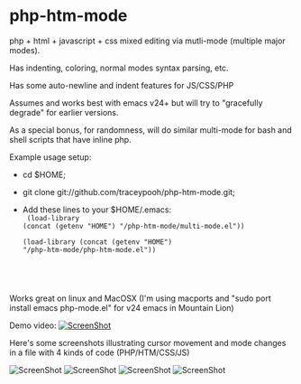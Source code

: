 php-htm-mode
============

php + html + javascript + css mixed editing via mutli-mode (multiple major modes).  

Has indenting, coloring, normal modes syntax parsing, etc.

Has some auto-newline and indent features for JS/CSS/PHP


Assumes and works best with emacs v24+
but will try to "gracefully degrade" for earlier versions.

As a special bonus, for randomness, will do similar multi-mode for bash
and shell scripts that have inline php.




Example usage setup:
* cd $HOME;
* git clone git://github.com/traceypooh/php-htm-mode.git;

* Add these lines to your $HOME/.emacs:
<code><br>
(load-library (concat (getenv "HOME") "/php-htm-mode/multi-mode.el"))<br>
(load-library (concat (getenv "HOME") "/php-htm-mode/php-htm-mode.el"))
</code>


Works great on linux and MacOSX 
(I'm using macports and "sudo port install emacs php-mode.el" for v24 emacs in Mountain Lion)


Demo video:
[![ScreenShot](https://raw.github.com/traceypooh/php-htm-mode/master/clik.png)](http://archive.org/details/php-htm-mode)



Here's some screenshots illustrating cursor movement and mode changes in a file with 4 kinds of code
(PHP/HTM/CSS/JS)

![ScreenShot](https://raw.github.com/traceypooh/php-htm-mode/master/php.png) ![ScreenShot](https://raw.github.com/traceypooh/php-htm-mode/master/htm.png)
![ScreenShot](https://raw.github.com/traceypooh/php-htm-mode/master/css.png) ![ScreenShot](https://raw.github.com/traceypooh/php-htm-mode/master/js.png)



